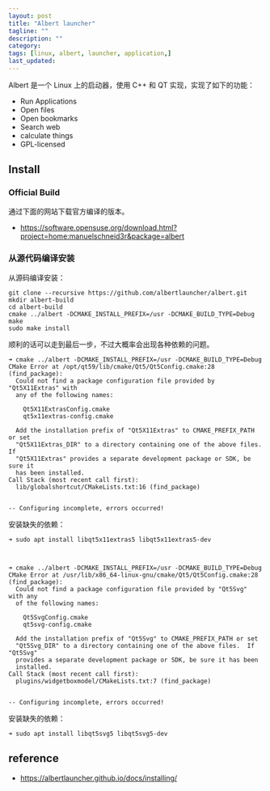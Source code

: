 ```yaml
---
layout: post
title: "Albert launcher"
tagline: ""
description: ""
category:
tags: [linux, albert, launcher, application,]
last_updated:
---
```


Albert 是一个 Linux 上的启动器，使用 C++ 和 QT 实现，实现了如下的功能：

- Run Applications
- Open files
- Open bookmarks
- Search web
- calculate things
- GPL-licensed

## Install

### Official Build
通过下面的网站下载官方编译的版本。

- <https://software.opensuse.org/download.html?project=home:manuelschneid3r&package=albert>

### 从源代码编译安装
从源码编译安装：

	git clone --recursive https://github.com/albertlauncher/albert.git
	mkdir albert-build
	cd albert-build
	cmake ../albert -DCMAKE_INSTALL_PREFIX=/usr -DCMAKE_BUILD_TYPE=Debug
	make
	sudo make install

顺利的话可以走到最后一步，不过大概率会出现各种依赖的问题。

	➜ cmake ../albert -DCMAKE_INSTALL_PREFIX=/usr -DCMAKE_BUILD_TYPE=Debug
	CMake Error at /opt/qt59/lib/cmake/Qt5/Qt5Config.cmake:28 (find_package):
	  Could not find a package configuration file provided by "Qt5X11Extras" with
	  any of the following names:

		Qt5X11ExtrasConfig.cmake
		qt5x11extras-config.cmake

	  Add the installation prefix of "Qt5X11Extras" to CMAKE_PREFIX_PATH or set
	  "Qt5X11Extras_DIR" to a directory containing one of the above files.  If
	  "Qt5X11Extras" provides a separate development package or SDK, be sure it
	  has been installed.
	Call Stack (most recent call first):
	  lib/globalshortcut/CMakeLists.txt:16 (find_package)


	-- Configuring incomplete, errors occurred!


安装缺失的依赖：

	➜ sudo apt install libqt5x11extras5 libqt5x11extras5-dev



	➜ cmake ../albert -DCMAKE_INSTALL_PREFIX=/usr -DCMAKE_BUILD_TYPE=Debug
	CMake Error at /usr/lib/x86_64-linux-gnu/cmake/Qt5/Qt5Config.cmake:28 (find_package):
	  Could not find a package configuration file provided by "Qt5Svg" with any
	  of the following names:

		Qt5SvgConfig.cmake
		qt5svg-config.cmake

	  Add the installation prefix of "Qt5Svg" to CMAKE_PREFIX_PATH or set
	  "Qt5Svg_DIR" to a directory containing one of the above files.  If "Qt5Svg"
	  provides a separate development package or SDK, be sure it has been
	  installed.
	Call Stack (most recent call first):
	  plugins/widgetboxmodel/CMakeLists.txt:7 (find_package)


	-- Configuring incomplete, errors occurred!

安装缺失的依赖：

	➜ sudo apt install libqt5svg5 libqt5svg5-dev



## reference

- <https://albertlauncher.github.io/docs/installing/>
